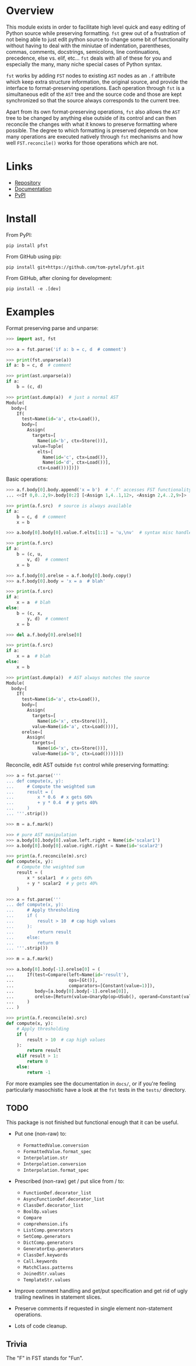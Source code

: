 # Overview

This module exists in order to facilitate high level quick and easy editing of Python source while preserving formatting. `fst` grew out of a frustration of not being able to just edit python source to change some bit of functionality without having to deal with the miniutae of indentation, parentheses, commas, comments, docstrings, semicolons, line continuations, precedence, else vs. elif, etc... `fst` deals with all of these for you and especially the many, many niche special cases of Python syntax.

`fst` works by adding `FST` nodes to existing `AST` nodes as an `.f` attribute which keep extra structure information, the original source, and provide the interface to format-preserving operations. Each operation through `fst` is a simultaneous edit of the `AST` tree and the source code and those are kept synchronized so that the source always corresponds to the current tree.

Apart from its own format-preserving operations, `fst` also allows the `AST` tree to be changed by anything else outside of its control and can then reconcile the changes with what it knows to preserve formatting where possible. The degree to which formatting is preserved depends on how many operations are executed natively through `fst` mechanisms and how well `FST.reconcile()` works for those operations which are not.

# Links

- [Repository](https://github.com/tom-pytel/pfst)
- [Documentation](https://tom-pytel.github.io/pfst/)
- [PyPI](https://pypi.org/project/pfst/)

# Install

From PyPI:

    pip install pfst

From GitHub using pip:

    pip install git+https://github.com/tom-pytel/pfst.git

From GitHub, after cloning for development:

    pip install -e .[dev]

# Examples

Format preserving parse and unparse:

```py
>>> import ast, fst

>>> a = fst.parse('if a: b = c, d  # comment')
```

```py
>>> print(fst.unparse(a))
if a: b = c, d  # comment
```

```py
>>> print(ast.unparse(a))
if a:
    b = (c, d)
```

```py
>>> print(ast.dump(a))  # just a normal AST
Module(
  body=[
    If(
      test=Name(id='a', ctx=Load()),
      body=[
        Assign(
          targets=[
            Name(id='b', ctx=Store())],
          value=Tuple(
            elts=[
              Name(id='c', ctx=Load()),
              Name(id='d', ctx=Load())],
            ctx=Load()))])])
```

Basic operations:

```py
>>> a.f.body[0].body.append('x = b')  # '.f' accesses FST functionality
... <<If 0,0..2,9>.body[0:2] [<Assign 1,4..1,12>, <Assign 2,4..2,9>]>

>>> print(a.f.src)  # source is always available
if a:
    b = c, d  # comment
    x = b
```

```py
>>> a.body[0].body[0].value.f.elts[1:1] = 'u,\nv'  # syntax misc handled automatically

>>> print(a.f.src)
if a:
    b = (c, u,
        v, d)  # comment
    x = b
```

```py
>>> a.f.body[0].orelse = a.f.body[0].body.copy()
>>> a.f.body[0].body = 'x = a  # blah'

>>> print(a.f.src)
if a:
    x = a  # blah
else:
    b = (c, x,
        y, d)  # comment
    x = b
```

```py
>>> del a.f.body[0].orelse[0]

>>> print(a.f.src)
if a:
    x = a  # blah
else:
    x = b
```

```py
>>> print(ast.dump(a))  # AST always matches the source
Module(
  body=[
    If(
      test=Name(id='a', ctx=Load()),
      body=[
        Assign(
          targets=[
            Name(id='x', ctx=Store())],
          value=Name(id='a', ctx=Load()))],
      orelse=[
        Assign(
          targets=[
            Name(id='x', ctx=Store())],
          value=Name(id='b', ctx=Load()))])])
```

Reconcile, edit AST outside `fst` control while preserving formatting:

```py
>>> a = fst.parse('''
... def compute(x, y):
...     # Compute the weighted sum
...     result = (
...         x * 0.6  # x gets 60%
...         + y * 0.4  # y gets 40%
...     )
... '''.strip())

>>> m = a.f.mark()

>>> # pure AST manipulation
>>> a.body[0].body[0].value.left.right = Name(id='scalar1')
>>> a.body[0].body[0].value.right.right = Name(id='scalar2')

>>> print(a.f.reconcile(m).src)
def compute(x, y):
    # Compute the weighted sum
    result = (
        x * scalar1  # x gets 60%
        + y * scalar2  # y gets 40%
    )
```

```py
>>> a = fst.parse('''
... def compute(x, y):
...     # Apply thresholding
...     if (
...         result > 10  # cap high values
...     ):
...         return result
...     else:
...         return 0
... '''.strip())

>>> m = a.f.mark()

>>> a.body[0].body[-1].orelse[0] = (
...     If(test=Compare(left=Name(id='result'),
...                     ops=[Gt()],
...                     comparators=[Constant(value=1)]),
...        body=[a.body[0].body[-1].orelse[0]],
...        orelse=[Return(value=UnaryOp(op=USub(), operand=Constant(value=1)))]
...     )
... )

>>> print(a.f.reconcile(m).src)
def compute(x, y):
    # Apply thresholding
    if (
        result > 10  # cap high values
    ):
        return result
    elif result > 1:
        return 0
    else:
        return -1
```

For more examples see the documentation in `docs/`, or if you're feeling particularly masochistic have a look at the
`fst` tests in the `tests/` directory.

## TODO

This package is not finished but functional enough that it can be useful.

* Put one (non-raw) to:
  * `FormattedValue.conversion`
  * `FormattedValue.format_spec`
  * `Interpolation.str`
  * `Interpolation.conversion`
  * `Interpolation.format_spec`

* Prescribed (non-raw) get / put slice from / to:
  * `FunctionDef.decorator_list`
  * `AsyncFunctionDef.decorator_list`
  * `ClassDef.decorator_list`
  * `BoolOp.values`
  * `Compare`
  * `comprehension.ifs`
  * `ListComp.generators`
  * `SetComp.generators`
  * `DictComp.generators`
  * `GeneratorExp.generators`
  * `ClassDef.keywords`
  * `Call.keywords`
  * `MatchClass.patterns`
  * `JoinedStr.values`
  * `TemplateStr.values`

* Improve comment handling and get/put specification and get rid of ugly trailing newlines in statement slices.

* Preserve comments if requested in single element non-statement operations.

* Lots of code cleanup.


## Trivia

The "F" in FST stands for "Fun".
